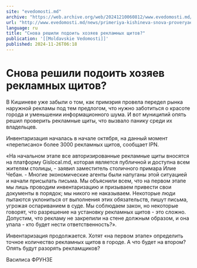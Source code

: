 ```yaml
---
site: "evedomosti.md"
archive: "https://web.archive.org/web/20241210060812/www.evedomosti.md/news/primeriya-kishineva-snova-proveryaet-reklamyne-shity"
url: "http://www.evedomosti.md/news/primeriya-kishineva-snova-proveryaet-reklamyne-shity"
language: ru
title: "Снова решили подоить хозяев рекламных щитов?"
publication: '[[Moldavskie Vedomosti]]'
published: 2024-11-26T06:18
---
```


# Снова решили подоить хозяев рекламных щитов?

В Кишиневе уже забыли о том, как примэрия провела передел рынка наружной рекламы под тем предлогом, что нужно заботиться о красоте города и уменьшении информационного шума. И вот муниципий опять решил проверить рекламные щиты, что вызвало панику среди их владельцев.

Инвентаризация началась в начале октября, на данный момент «переписано» более 3000 рекламных щитов, сообщает IPN.

«На начальном этапе все авторизированные рекламные щиты вносятся на платформу Gislocal.md, которая является публичной и доступна всем жителям столицы, - заявил заместитель столичного примара Илие Чебан. - Многие экономические агенты были напуганы этой ситуацией и начали присылать письма. Мы объяснили всем, что на первом этапе мы лишь проводим инвентаризацию и призываем привести свои документы в порядок; мы никого не наказываем. Некоторые люди пытаются уклониться от выполнения этих обязательств, пишут письма, угрожая оспариванием в суде. Мы соблюдаем закон, но некоторые говорят, что разрешение на установку рекламных щитов - это сложно. Допустим, что рекламу не закрепили на стене должным образом, и она упала - кто будет нести ответственность?».

Инвентаризация продолжается. Хотят «на первом этапе» определить точное количество рекламных щитов в городе. А что будет на втором? Опять будут разорять рекламщиков?

Василиса ФРУНЗЕ